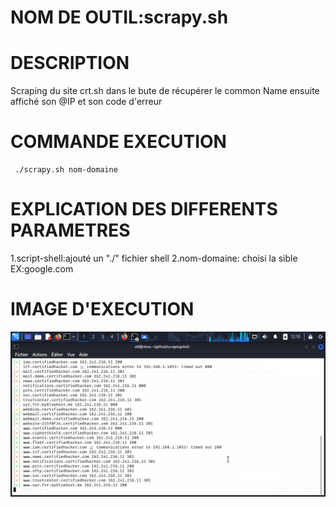 # NOM DE OUTIL:scrapy.sh
# DESCRIPTION
 Scraping du site crt.sh dans le bute de récupérer le common Name ensuite affiché son @IP et son code d'erreur
# COMMANDE EXECUTION 
```
 ./scrapy.sh nom-domaine 
```
# EXPLICATION DES DIFFERENTS PARAMETRES
  1.script-shell:ajouté un "./" fichier shell 
  2.nom-domaine: choisi la sible EX:google.com
# IMAGE D'EXECUTION
![image](https://github.com/Hegeldirkk/scrapingshell/blob/lisezMoi-skf/lisez-moi/scraping_preuve.png)

